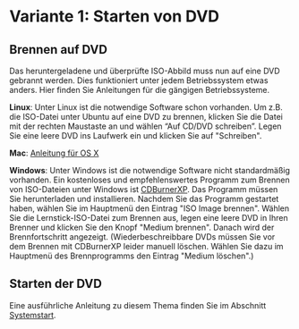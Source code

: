 # Variante 1: Starten von DVD
## Brennen auf DVD
Das heruntergeladene und überprüfte ISO-Abbild muss nun auf eine DVD gebrannt werden. Dies funktioniert unter jedem Betriebssystem etwas anders. Hier finden Sie Anleitungen für die gängigen Betriebssysteme.

**Linux**: Unter Linux ist die notwendige Software schon vorhanden. Um z.B. die ISO-Datei unter Ubuntu auf eine DVD zu brennen, klicken Sie die Datei mit der rechten Maustaste an und wählen “Auf CD/DVD schreiben”. Legen Sie eine leere DVD ins Laufwerk ein und klicken Sie auf "Schreiben".

**Mac**: [Anleitung für OS X](https://www.tippscout.de/iso-dateien-mit-mac-os-x-brennen.html)

**Windows**: Unter Windows ist die notwendige Software nicht standardmäßig vorhanden. Ein kostenloses und empfehlenswertes Programm zum Brennen von ISO-Dateien unter Windows ist [CDBurnerXP](https://cdburnerxp.se/). Das Programm müssen Sie herunterladen und installieren. Nachdem Sie das Programm gestartet haben, wählen Sie im Hauptmenü den Eintrag "ISO Image brennen". Wählen Sie die Lernstick-ISO-Datei zum Brennen aus, legen eine leere DVD in Ihren Brenner und klicken Sie den Knopf "Medium brennen". Danach wird der Brennfortschritt angezeigt.
(Wiederbeschreibbare DVDs müssen Sie vor dem Brennen mit CDBurnerXP leider manuell löschen. Wählen Sie dazu im Hauptmenü des Brennprogramms den Eintrag "Medium löschen".)

## Starten der DVD
Eine ausführliche Anleitung zu diesem Thema finden Sie im Abschnitt [Systemstart](../Systemstart/firmware.md).
